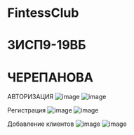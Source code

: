 # FintessClub
# 3ИСП9-19ВБ
# ЧЕРЕПАНОВА 
АВТОРИЗАЦИЯ
![image](https://user-images.githubusercontent.com/116633180/218425051-de4cac75-5e3f-42e4-ad2a-0851f615694c.png)
![image](https://user-images.githubusercontent.com/116633180/218425101-fe98f595-552d-42b0-b1bf-204a29dfb32d.png)

Регистрация
![image](https://user-images.githubusercontent.com/116633180/219637884-129c1390-4db4-405d-9be6-4bb68d93e271.png)
![image](https://user-images.githubusercontent.com/116633180/219637995-0cafb457-c17d-447e-9db9-1756cd1adfaf.png)

 Добавление клиентов
 ![image](https://user-images.githubusercontent.com/116633180/223358606-9c16594e-49db-49e0-9246-cfe7b7d3f11b.png)
![image](https://user-images.githubusercontent.com/116633180/223358714-c92e38e5-6183-4a18-9a51-de6aaed0760c.png)
